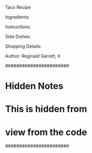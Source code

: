 Taco Recipe

Ingredients:



Instructions:




Side Dishes:



Shopping Details:




Author:
Reginald Garrett, II

#######################
# Hidden Notes        #
# This is hidden from #
# view from the code  #
#######################


